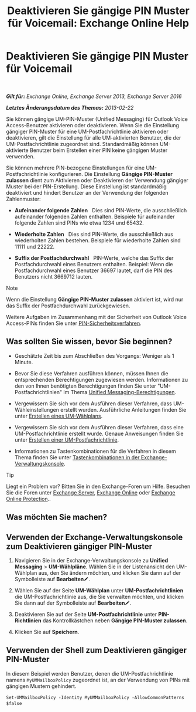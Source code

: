 ﻿---
title: 'Deaktivieren Sie gängige PIN Muster für Voicemail: Exchange Online Help'
TOCTitle: Deaktivieren Sie gängige PIN Muster für Voicemail
ms:assetid: eecc40ae-fac7-41e4-a1e1-16330f4462a3
ms:mtpsurl: https://technet.microsoft.com/de-de/library/Bb125160(v=EXCHG.150)
ms:contentKeyID: 50554939
ms.date: 05/23/2018
mtps_version: v=EXCHG.150
ms.translationtype: MT
---

# Deaktivieren Sie gängige PIN Muster für Voicemail

 

_**Gilt für:** Exchange Online, Exchange Server 2013, Exchange Server 2016_

_**Letztes Änderungsdatum des Themas:** 2013-02-22_

Sie können gängige UM-PIN-Muster (Unified Messaging) für Outlook Voice Access-Benutzer aktivieren oder deaktivieren. Wenn Sie die Einstellung gängiger PIN-Muster für eine UM-Postfachrichtlinie aktivieren oder deaktivieren, gilt die Einstellung für alle UM-aktivierten Benutzer, die der UM-Postfachrichtlinie zugeordnet sind. Standardmäßig können UM-aktivierte Benutzer beim Erstellen einer PIN keine gängigen Muster verwenden.

Sie können mehrere PIN-bezogene Einstellungen für eine UM-Postfachrichtlinie konfigurieren. Die Einstellung **Gängige PIN-Muster zulassen** dient zum Aktivieren oder Deaktivieren der Verwendung gängiger Muster bei der PIN-Erstellung. Diese Einstellung ist standardmäßig deaktiviert und hindert Benutzer an der Verwendung der folgenden Zahlenmuster:

  - **Aufeinander folgende Zahlen**   Dies sind PIN-Werte, die ausschließlich aufeinander folgenden Zahlen enthalten. Beispiele für aufeinander folgende Zahlen sind PINs wie etwa 1234 und 65432.

  - **Wiederholte Zahlen**   Dies sind PIN-Werte, die ausschließlich aus wiederholten Zahlen bestehen. Beispiele für wiederholte Zahlen sind 11111 und 22222.

  - **Suffix der Postfachdurchwahl**   PIN-Werte, welche das Suffix der Postfachdurchwahl eines Benutzers enthalten. Beispiel: Wenn die Postfachdurchwahl eines Benutzer 36697 lautet, darf die PIN des Benutzers nicht 3669712 lauten.


> [!NOTE]
> Wenn die Einstellung <STRONG>Gängige PIN-Muster zulassen</STRONG> aktiviert ist, wird nur das Suffix der Postfachdurchwahl zurückgewiesen.



Weitere Aufgaben im Zusammenhang mit der Sicherheit von Outlook Voice Access-PINs finden Sie unter [PIN-Sicherheitsverfahren](pin-security-procedures-exchange-2013-help.md).

## Was sollten Sie wissen, bevor Sie beginnen?

  - Geschätzte Zeit bis zum Abschließen des Vorgangs: Weniger als 1 Minute.

  - Bevor Sie diese Verfahren ausführen können, müssen Ihnen die entsprechenden Berechtigungen zugewiesen werden. Informationen zu den von Ihnen benötigten Berechtigungen finden Sie unter "UM-Postfachrichtlinien" im Thema [Unified Messaging-Berechtigungen](unified-messaging-permissions-exchange-2013-help.md).

  - Vergewissern Sie sich vor dem Ausführen dieser Verfahren, dass UM-Wähleinstellungen erstellt wurden. Ausführliche Anleitungen finden Sie unter [Erstellen eines UM-Wählplans](create-a-um-dial-plan-exchange-2013-help.md).

  - Vergewissern Sie sich vor dem Ausführen dieser Verfahren, dass eine UM-Postfachrichtlinie erstellt wurde. Genaue Anweisungen finden Sie unter [Erstellen einer UM-Postfachrichtlinie](create-a-um-mailbox-policy-exchange-2013-help.md).

  - Informationen zu Tastenkombinationen für die Verfahren in diesem Thema finden Sie unter [Tastenkombinationen in der Exchange-Verwaltungskonsole](keyboard-shortcuts-in-the-exchange-admin-center-exchange-online-protection-help.md).


> [!TIP]
> Liegt ein Problem vor? Bitten Sie in den Exchange-Foren um Hilfe. Besuchen Sie die Foren unter <A href="https://go.microsoft.com/fwlink/p/?linkid=60612">Exchange Server</A>, <A href="https://go.microsoft.com/fwlink/p/?linkid=267542">Exchange Online</A> oder <A href="https://go.microsoft.com/fwlink/p/?linkid=285351">Exchange Online Protection</A>..



## Was möchten Sie machen?

## Verwenden der Exchange-Verwaltungskonsole zum Deaktivieren gängiger PIN-Muster

1.  Navigieren Sie in der Exchange-Verwaltungskonsole zu **Unified Messaging** \> **UM-Wählpläne**. Wählen Sie in der Listenansicht den UM-Wählplan aus, den Sie ändern möchten, und klicken Sie dann auf der Symbolleiste auf **Bearbeiten**![Bearbeitungssymbol](images/Bb124582.6f53ccb2-1f13-4c02-bea0-30690e6ea71d(EXCHG.150).gif "Bearbeitungssymbol").

2.  Wählen Sie auf der Seite **UM-Wählplan** unter **UM-Postfachrichtlinien** die UM-Postfachrichtlinie aus, die Sie verwalten möchten, und klicken Sie dann auf der Symbolleiste auf **Bearbeiten**![Bearbeitungssymbol](images/Bb124582.6f53ccb2-1f13-4c02-bea0-30690e6ea71d(EXCHG.150).gif "Bearbeitungssymbol").

3.  Deaktivieren Sie auf der Seite **UM-Postfachrichtlinie** unter **PIN-Richtlinien** das Kontrollkästchen neben **Gängige PIN-Muster zulassen**.

4.  Klicken Sie auf **Speichern**.

## Verwenden der Shell zum Deaktivieren gängiger PIN-Muster

In diesem Beispiel werden Benutzer, denen die UM-Postfachrichtlinie namens `MyUMMailboxPolicy` zugeordnet ist, an der Verwendung von PINs mit gängigen Mustern gehindert.

    Set-UMMailboxPolicy -Identity MyUMMailboxPolicy -AllowCommonPatterns $false

